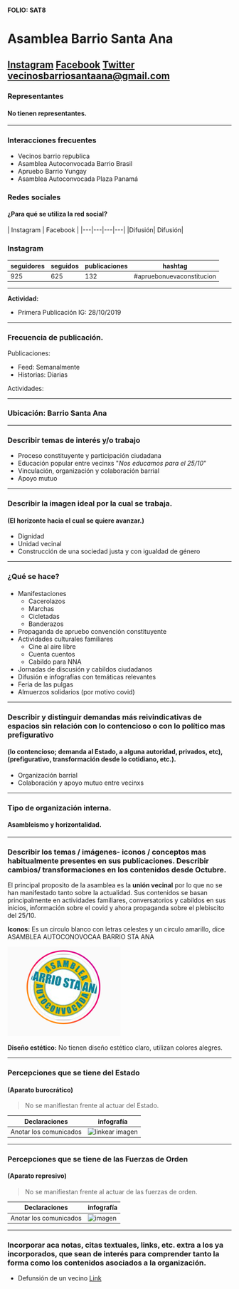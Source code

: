 #### FOLIO: SAT8
# Asamblea Barrio Santa Ana

[Instagram](https://www.instagram.com/vecinosbarriosantaana/)
[Facebook](https://www.facebook.com/asambleabarriosantaana/)
[Twitter]((https://www.twitter.com/vecinosbarriosantaana/))
<vecinosbarriosantaana@gmail.com>
---

### Representantes
#### No tienen representantes.

---
### Interacciones frecuentes
* Vecinos barrio republica
* Asamblea Autoconvocada Barrio Brasil
* Apruebo Barrio Yungay
* Asamblea Autoconvocada Plaza Panamá


### Redes sociales
#### ¿Para qué se utiliza la red social?
| Instagram | Facebook | 
|---|---|---|---|
|Difusión| Difusión|

### **Instagram**
| seguidores | seguidos | publicaciones | hashtag 
|---|---|---|---|
|925|625|132| #apruebonuevaconstitucion

---

**Actividad:**   
* Primera Publicación IG: 28/10/2019

---
### Frecuencia de publicación.

Publicaciones: 
* Feed: Semanalmente
* Historias: Diarias

Actividades:

---
### Ubicación: Barrio Santa Ana

---
### Describir temas de interés y/o trabajo
* Proceso constituyente y participación ciudadana
* Educación popular entre vecinxs "*Nos educamos para el 25/10*"
* Vinculación, organización y colaboración barrial
* Apoyo mutuo

---
### Describir la imagen ideal por la cual se trabaja.
#### (El horizonte hacia el cual se quiere avanzar.)
* Dignidad
* Unidad vecinal
* Construcción de una sociedad justa y con igualdad de género

---
### ¿Qué se hace?
####
* Manifestaciones
    * Cacerolazos
    * Marchas
    * Cicletadas
    * Banderazos
* Propaganda de apruebo convención constituyente
* Actividades culturales familiares
    * Cine al aire libre
    * Cuenta cuentos
    * Cabildo para NNA
* Jornadas de discusión y cabildos ciudadanos
* Difusión e infografías con temáticas relevantes
* Feria de las pulgas
* Almuerzos solidarios (por motivo covid)

---
### Describir y distinguir demandas más reivindicativas de espacios sin relación con lo contencioso o con lo político mas prefigurativo
#### (lo contencioso; demanda al Estado, a alguna autoridad, privados, etc), (prefigurativo, transformación desde lo cotidiano, etc.).
* Organización barrial
* Colaboración y apoyo mutuo entre vecinxs

---
### Tipo de organización interna.
#### Asambleismo y horizontalidad.

---
### Describir los temas / imágenes- iconos / conceptos mas habitualmente presentes en sus publicaciones. Describir cambios/ transformaciones en los contenidos desde Octubre.
El principal proposito de la asamblea es la **unión vecinal** por lo que no se han manifestado tanto sobre la actualidad. Sus contenidos se basan principalmente en actividades familiares, conversatorios y cabildos en sus inicios, información sobre el covid y ahora propaganda sobre el plebiscito del 25/10.

**Iconos:**
Es un circulo blanco con letras celestes y un circulo amarillo, dice ASAMBLEA AUTOCONOVOCAA BARRIO STA ANA

![Imagen](Imagen1SAT8.png)

**Diseño estético:**
No tienen diseño estético claro, utilizan colores alegres.

---
### Percepciones que se tiene del Estado
#### (Aparato burocrático)
> No se manifiestan frente al actuar del Estado.

| Declaraciones | infografía | 
|---|---|
|Anotar los comunicados | ![linkear imagen]() |

---
### Percepciones que se tiene de las Fuerzas de Orden
#### (Aparato represivo)
> No se manifiestan frente al actuar de las fuerzas de orden.

| Declaraciones | infografía | 
|---|---|
|Anotar los comunicados | ![imagen]() |


---
### Incorporar aca notas, citas textuales, links, etc. extra a los ya incorporados, que sean de interés para comprender tanto la forma como los contenidos asociados a la organización.

* Defunsión de un vecino [Link](https://www.instagram.com/p/CBwurWTJju8/)